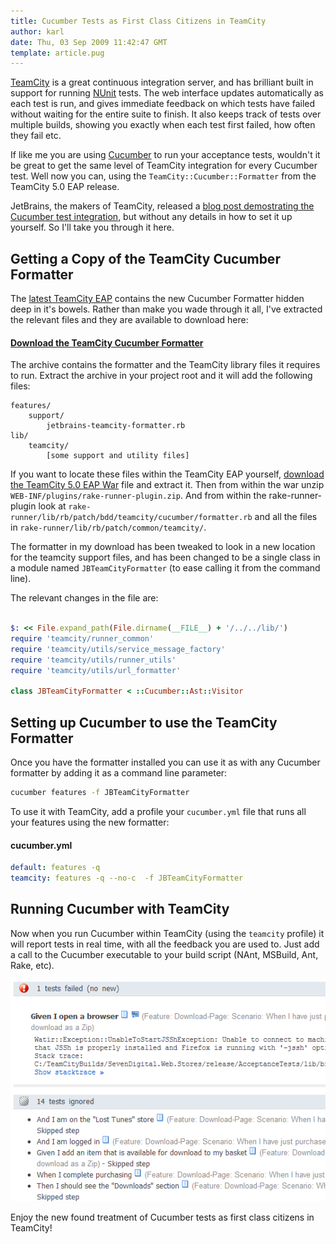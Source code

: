 ```yaml
---
title: Cucumber Tests as First Class Citizens in TeamCity
author: karl
date: Thu, 03 Sep 2009 11:42:47 GMT
template: article.pug
---
```


[TeamCity](http://www.jetbrains.com/teamcity/) is a great continuous integration server, and has brilliant built in support for running [NUnit](http://www.nunit.org/) tests. The web interface updates automatically as each test is run, and gives immediate feedback on which tests have failed without waiting for the entire suite to finish. It also keeps track of tests over multiple builds, showing you exactly when each test first failed, how often they fail etc.

If like me you are using [Cucumber](http://cukes.info/) to run your acceptance tests, wouldn't it be great to get the same level of TeamCity integration for every Cucumber test. Well now you can, using the `TeamCity::Cucumber::Formatter` from the TeamCity 5.0 EAP release.

JetBrains, the makers of TeamCity, released a [blog post demostrating the Cucumber test integration](http://blogs.jetbrains.com/ruby/2009/08/testing-rubymine-with-cucumber/), but without any details in how to set it up yourself. So I'll take you through it here.

## Getting a Copy of the TeamCity Cucumber Formatter

The [latest TeamCity EAP](http://www.jetbrains.net/confluence/display/TW/TeamCity+EAP) contains the new Cucumber Formatter hidden deep in it's bowels. Rather than make you wade through it all, I've extracted the relevant files and they are available to download here:

#### [Download the TeamCity Cucumber Formatter](TeamCityCucumberFormatter.zip)

The archive contains the formatter and the TeamCity library files it requires to run. Extract the archive in your project root and it will add the following files:

```plain
features/
    support/
        jetbrains-teamcity-formatter.rb
lib/
    teamcity/
        [some support and utility files]
```

If you want to locate these files within the TeamCity EAP yourself, [download the TeamCity 5.0 EAP War](http://download.jetbrains.com/teamcity/TeamCity-10307.war) file and extract it. Then from within the war unzip `WEB-INF/plugins/rake-runner-plugin.zip`. And from within the rake-runner-plugin look at `rake-runner/lib/rb/patch/bdd/teamcity/cucumber/formatter.rb` and all the files in `rake-runner/lib/rb/patch/common/teamcity/`.

The formatter in my download has been tweaked to look in a new location for the teamcity support files, and has been changed to be a single class in a module named `JBTeamCityFormatter` (to ease calling it from the command line).

The relevant changes in the file are:

```ruby

$: << File.expand_path(File.dirname(__FILE__) + '/../../lib/')
require 'teamcity/runner_common'
require 'teamcity/utils/service_message_factory'
require 'teamcity/utils/runner_utils'
require 'teamcity/utils/url_formatter'

class JBTeamCityFormatter < ::Cucumber::Ast::Visitor
```

## Setting up Cucumber to use the TeamCity Formatter

Once you have the formatter installed you can use it as with any Cucumber formatter by adding it as a command line parameter:

```bash
cucumber features -f JBTeamCityFormatter
```

To use it with TeamCity, add a profile your `cucumber.yml` file that runs all your features using the new formatter:

#### cucumber.yml
```yaml
default: features -q
teamcity: features -q --no-c  -f JBTeamCityFormatter
```

## Running Cucumber with TeamCity

Now when you run Cucumber within TeamCity (using the `teamcity` profile) it will report tests in real time, with all the feedback you are used to. Just add a call to the Cucumber executable to your build script (NAnt, MSBuild, Ant, Rake, etc).

![Cucumber tests in TeamCity](cucumber-tests-in-teamcity-cropped.png)

Enjoy the new found treatment of Cucumber tests as first class citizens in TeamCity!
